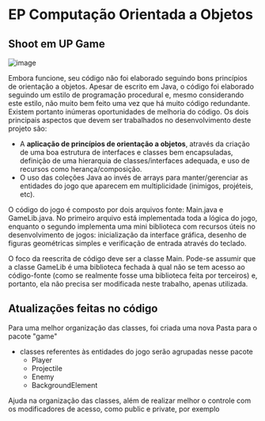 # EP Computação Orientada a Objetos

## Shoot em UP Game
![image](https://github.com/user-attachments/assets/dc5b9c5c-729c-4e1c-8590-6297b707737d)


Embora funcione, seu código não foi elaborado seguindo bons princípios de orientação a objetos.
Apesar de escrito em Java, o código foi elaborado seguindo um estilo de programação procedural e,
mesmo considerando este estilo, não muito bem feito uma vez que há muito código redundante.
Existem portanto inúmeras oportunidades de melhoria do código. Os dois principais aspectos que
devem ser trabalhados no desenvolvimento deste projeto são:
- A **aplicação de princípios de orientação a objetos**, através da criação de uma boa estrutura de
interfaces e classes bem encapsuladas, definição de uma hierarquia de classes/interfaces
adequada, e uso de recursos como herança/composição.
- O uso das coleções Java ao invés de arrays para manter/gerenciar as entidades do jogo que
aparecem em multiplicidade (inimigos, projéteis, etc).

O código do jogo é composto por dois arquivos fonte: Main.java e GameLib.java. No primeiro
arquivo está implementada toda a lógica do jogo, enquanto o segundo implementa uma mini biblioteca
com recursos úteis no desenvolvimento de jogos: inicialização da interface gráfica, desenho de figuras
geométricas simples e verificação de entrada através do teclado.

O foco da reescrita de código deve ser a classe Main. Pode-se assumir que a classe GameLib é uma
biblioteca fechada à qual não se tem acesso ao código-fonte (como se realmente fosse uma biblioteca
feita por terceiros) e, portanto, ela não precisa ser modificada neste trabalho, apenas utilizada.


## Atualizações feitas no código
Para uma melhor organização das classes, foi criada uma nova Pasta para o pacote "game"
- classes referentes às entidades do jogo serão agrupadas nesse pacote
  - Player
  - Projectile
  - Enemy
  - BackgroundElement

Ajuda na organização das classes, além de realizar melhor o controle com os modificadores de acesso, como public e private, por exemplo
